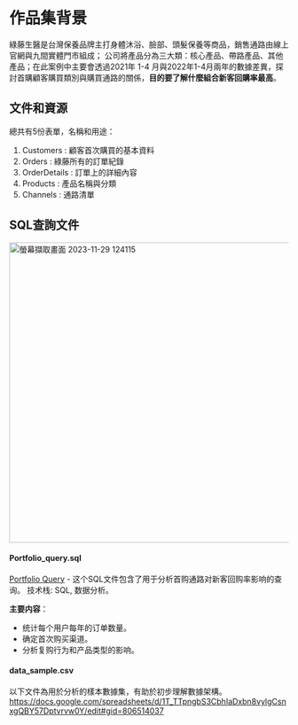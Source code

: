 # 作品集背景

綠藤生醫是台灣保養品牌主打身體沐浴、臉部、頭髮保養等商品，銷售通路由線上官網與九間實體門市組成；
公司將產品分為三大類：核心產品、帶路產品、其他產品；在此案例中主要會透過2021年 1-4 月與2022年1-4月兩年的數據差異，探討首購顧客購買類別與購買通路的關係，**目的要了解什麼組合新客回購率最高**。


## 文件和資源

總共有5份表單，名稱和用途：
1. Customers : 顧客首次購買的基本資料
2. Orders : 綠藤所有的訂單紀錄
3. OrderDetails : 訂單上的詳細內容
4. Products : 產品名稱與分類
5. Channels : 通路清單

## SQL查詢文件

<img width="542" alt="螢幕擷取畫面 2023-11-29 124115" src="https://github.com/Woody5511/Woody/assets/134402371/a08744bf-b2b6-4cdd-84b6-be017bb194c0">


#### Portfolio_query.sql
[Portfolio Query](Portfolio_query.sql) - 这个SQL文件包含了用于分析首购通路对新客回购率影响的查询。
技术栈: SQL, 数据分析。

**主要内容**：
- 统计每个用户每年的订单数量。
- 确定首次购买渠道。
- 分析复购行为和产品类型的影响。

#### data_sample.csv
以下文件為用於分析的樣本數據集，有助於初步理解數據架構。
https://docs.google.com/spreadsheets/d/1T_TTpngbS3CbhIaDxbn8vylgCsnxgQBY57Dptvrvw0Y/edit#gid=806514037



